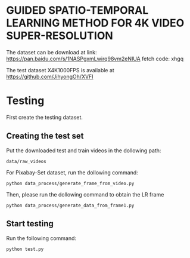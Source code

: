 
# GUIDED SPATIO-TEMPORAL LEARNING METHOD FOR 4K VIDEO SUPER-RESOLUTION
The dataset can be download at link: https://pan.baidu.com/s/1NASPgxmLwirq98vm2eNIUA  fetch code: xhgq

The test dataset X4K1000FPS is available at https://github.com/JihyongOh/XVFI
# Testing #
First create the testing dataset.

## Creating the test set ## 

Put the downloaded test and train videos in the dollowing path:

`data/raw_videos`

For Pixabay-Set dataset, run the dollowing command:

`python data_process/generate_frame_from_video.py`

Then, please run the dollowing command to obtain the LR frame

`python data_process/generate_data_from_frame1.py`

## Start testing ## 

Run the following command:

`python test.py`

